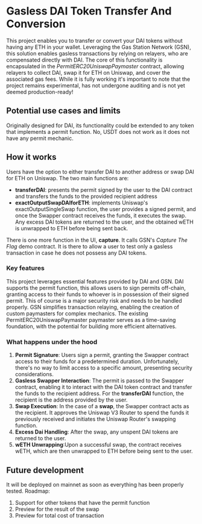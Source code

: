 # Gasless DAI Token Transfer And Conversion
This project enables you to transfer or convert your DAI tokens without having any ETH in your wallet.
Leveraging the Gas Station Network (GSN), this solution enables gasless transactions by relying on relayers, who are compensated directly with DAI. The core of this functionality is encapsulated in the *PermitERC20UniswapPaymaster* contract, allowing relayers to collect DAI, swap it for ETH on Uniswap, and cover the associated gas fees.
While it is fully working it's important to note that the project remains experimental, has not undergone auditing and is not yet deemed production-ready!

## Potential use cases and limits
Originally designed for DAI, its functionality could be extended to any token that implements a permit function.
No, USDT does not work as it does not have any permit mechanic.

## How it works
Users have the option to either transfer DAI to another address or swap DAI for ETH on Uniswap. 
The two main functions are:
- **transferDAI**: presents the permit signed by the user to the DAI contract and transfers the funds to the provided recipient address 
- **exactOutputSwapDAIforETH**: implements Uniswap's exactOutputSingleSwap function, the user provides a signed permit, and once the Swapper contract receives the funds, it executes the swap. Any excess DAI tokens are returned to the user, and the obtained wETH is unwrapped to ETH before being sent back.

There is one more function in the UI, **capture**. It calls GSN's *Capture The Flag* demo contract. It is there to allow a user to test only a gasless transaction in case he does not possess any DAI tokens.

### Key features
This project leverages essential features provided by DAI and GSN.
DAI supports the permit function, this allows users to sign permits off-chain, granting access to their funds to whoever is in possession of their signed permit. This of course is a major security risk and needs to be handled properly.
GSN simplifies transaction relaying, enabling the creation of custom paymasters for complex mechanics. The existing PermitERC20UniswapPaymaster paymaster serves as a time-saving foundation, with the potential for building more efficient alternatives.

### What happens under the hood
1. **Permit Signature**: Users sign a permit, granting the Swapper contract access to their funds for a predetermined duration. Unfortunately, there's no way to limit access to a specific amount, presenting security considerations.
2. **Gasless Swapper Interaction**: The permit is passed to the Swapper contract, enabling it to interact with the DAI token contract and transfer the funds to the recipient address. For the **transferDAI** function, the recipient is the address provided by the user.
3. **Swap Execution**: In the case of a **swap**, the Swapper contract acts as the recipient. It approves the Uniswap V3 Router to spend the funds it previously received and initiates the Uniswap Router's swapping function.
4. **Excess Dai Handling**: After the swap, any unspent DAI tokens are returned to the user.
5. **wETH Unwrapping**:Upon a successful swap, the contract receives wETH, which are then unwrapped to ETH before being sent to the user.

## Future development
It will be deployed on mainnet as soon as everything has been properly tested.
Roadmap:
1. Support for other tokens that have the permit function
2. Preview for the result of the swap
3. Preview for total cost of transaction